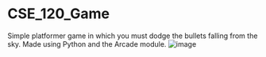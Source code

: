 # CSE_120_Game
Simple platformer game in which you must dodge the bullets falling from the sky.
Made using Python and the Arcade module.
![image](https://github.com/JonkyM/CSE_120_Game/assets/78129457/de7151a4-044c-4ee1-84d9-deaa32c774fc)
